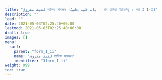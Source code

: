 ```yaml
---
title: "لفيف مفروق লাফিফ মাকরুন [باب حَسِبَ يَحْسِبُ । বাব হাসিবা ইয়াহসিবু । ফর্ম I I-I]"
description: ""
lead: ""
date: 2021-05-03T02:25:40+06:00
lastmod: 2021-05-03T02:25:40+06:00
draft: true
images: []
menu: 
  sarf:
    parent: "form_I_ii"
    name: "لفيف مفروق লাফিফ মাকরুন"
    identifier: "3form_I_ii"
weight: 999
toc: true
---
```



